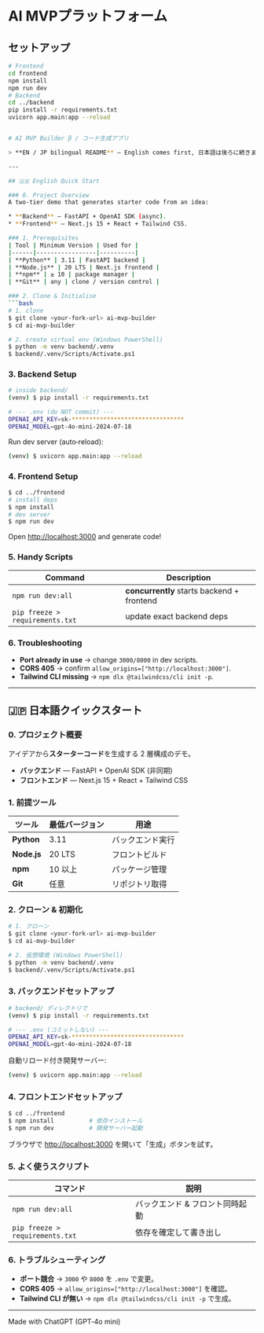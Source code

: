 # AI MVPプラットフォーム

## セットアップ
```bash
# Frontend
cd frontend
npm install
npm run dev
# Backend
cd ../backend
pip install -r requirements.txt
uvicorn app.main:app --reload


# AI MVP Builder β / コード生成アプリ

> **EN / JP bilingual README** — English comes first, 日本語は後ろに続きます。

---

## 🇬🇧 English Quick Start

### 0. Project Overview
A two‑tier demo that generates starter code from an idea:

* **Backend** — FastAPI + OpenAI SDK (async).  
* **Frontend** — Next.js 15 + React + Tailwind CSS.

### 1. Prerequisites
| Tool | Minimum Version | Used for |
|------|-----------------|----------|
| **Python** | 3.11 | FastAPI backend |
| **Node.js** | 20 LTS | Next.js frontend |
| **npm** | ≥ 10 | package manager |
| **Git** | any | clone / version control |

### 2. Clone & Initialise
```bash
# 1. clone
$ git clone <your-fork-url> ai-mvp-builder
$ cd ai-mvp-builder

# 2. create virtual env (Windows PowerShell)
$ python -m venv backend/.venv
$ backend/.venv/Scripts/Activate.ps1
```

### 3. Backend Setup
```bash
# inside backend/
(venv) $ pip install -r requirements.txt

# --- .env (do NOT commit) ---
OPENAI_API_KEY=sk-********************************
OPENAI_MODEL=gpt-4o-mini-2024-07-18
```
Run dev server (auto‑reload):
```bash
(venv) $ uvicorn app.main:app --reload
```

### 4. Frontend Setup
```bash
$ cd ../frontend
# install deps
$ npm install
# dev server
$ npm run dev
```
Open <http://localhost:3000> and generate code!

### 5. Handy Scripts
| Command | Description |
|---------|-------------|
| `npm run dev:all` | **concurrently** starts backend + frontend |
| `pip freeze > requirements.txt` | update exact backend deps |

### 6. Troubleshooting
* **Port already in use** → change `3000/8000` in dev scripts.
* **CORS 405** → confirm `allow_origins=["http://localhost:3000"]`.
* **Tailwind CLI missing** → `npm dlx @tailwindcss/cli init -p`.

---

## 🇯🇵 日本語クイックスタート

### 0. プロジェクト概要
アイデアから**スターターコード**を生成する 2 層構成のデモ。

* **バックエンド** — FastAPI + OpenAI SDK (非同期)  
* **フロントエンド** — Next.js 15 + React + Tailwind CSS

### 1. 前提ツール
| ツール | 最低バージョン | 用途 |
|--------|----------------|------|
| **Python** | 3.11 | バックエンド実行 |
| **Node.js** | 20 LTS | フロントビルド |
| **npm** | 10 以上 | パッケージ管理 |
| **Git** | 任意 | リポジトリ取得 |

### 2. クローン & 初期化
```bash
# 1. クローン
$ git clone <your-fork-url> ai-mvp-builder
$ cd ai-mvp-builder

# 2. 仮想環境 (Windows PowerShell)
$ python -m venv backend/.venv
$ backend/.venv/Scripts/Activate.ps1
```

### 3. バックエンドセットアップ
```bash
# backend/ ディレクトリで
(venv) $ pip install -r requirements.txt

# --- .env (コミットしない) ---
OPENAI_API_KEY=sk-********************************
OPENAI_MODEL=gpt-4o-mini-2024-07-18
```
自動リロード付き開発サーバー:
```bash
(venv) $ uvicorn app.main:app --reload
```

### 4. フロントエンドセットアップ
```bash
$ cd ../frontend
$ npm install          # 依存インストール
$ npm run dev          # 開発サーバー起動
```
ブラウザで <http://localhost:3000> を開いて「生成」ボタンを試す。

### 5. よく使うスクリプト
| コマンド | 説明 |
|----------|------|
| `npm run dev:all` | バックエンド & フロント同時起動 |
| `pip freeze > requirements.txt` | 依存を確定して書き出し |

### 6. トラブルシューティング
* **ポート競合** → `3000` や `8000` を `.env` で変更。
* **CORS 405** → `allow_origins=["http://localhost:3000"]` を確認。
* **Tailwind CLI が無い** → `npm dlx @tailwindcss/cli init -p` で生成。

---

Made with  ChatGPT (GPT‑4o mini)

